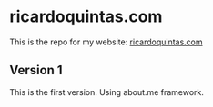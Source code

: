 ricardoquintas.com
========
This is the repo for my website:
[ricardoquintas.com](http://www.ricardoquintas.com)


## Version 1 ##
This is the first version.
Using about.me framework.

